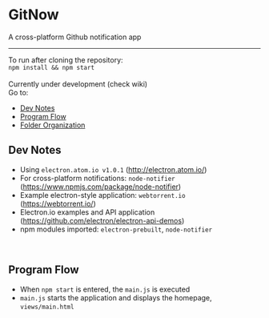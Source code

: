 # GitNow
A cross-platform Github notification app

***

To run after cloning the repository: <br>
`npm install && npm start`
<br><br>
Currently under development (check wiki)
<br>
Go to:
* [Dev Notes](dev-notes)
* [Program Flow](program-flow)
* [Folder Organization]()



## Dev Notes

  * Using `electron.atom.io v1.0.1` (http://electron.atom.io/)
  * For cross-platform notifications: `node-notifier` (https://www.npmjs.com/package/node-notifier)
  * Example electron-style application: `webtorrent.io` (https://webtorrent.io/)
  * Electron.io examples and API application (https://github.com/electron/electron-api-demos)
  * npm modules imported: `electron-prebuilt`, `node-notifier`
  
<br>

<h2>Program Flow</h2>

  * When `npm start` is entered, the `main.js` is executed
  * `main.js` starts the application and displays the homepage, `views/main.html`
